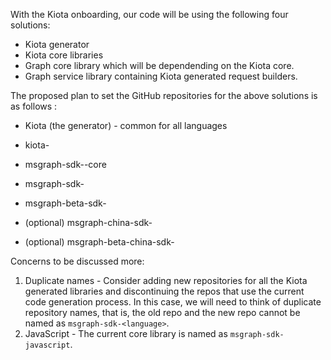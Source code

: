 With the Kiota onboarding, our code will be using the following four solutions:
- Kiota generator
- Kiota core libraries
- Graph core library which will be dependending on the Kiota core.
- Graph service library containing Kiota generated request builders.

The proposed plan to set the GitHub repositories for the above solutions is as follows : 

- Kiota (the generator) - common for all languages
	
- kiota-<language>
	
- msgraph-sdk-<language>-core
	
- msgraph-sdk-<language>
	
- msgraph-beta-sdk-<language>
	
- (optional) msgraph-china-sdk-<language>
	
- (optional) msgraph-beta-china-sdk-<language>
 
Concerns to be discussed more:
  
1. Duplicate names - Consider adding new repositories for all the Kiota generated libraries and discontinuing the repos that use the current code generation process.
  In this case, we will need to think of duplicate repository names, that is, the old repo and the new repo cannot be named as `msgraph-sdk-<language>`.
2. JavaScript - The current core library is named as `msgraph-sdk-javascript`. 

  

